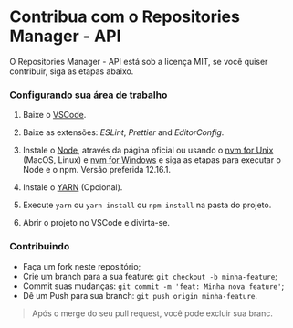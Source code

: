 # Contribua com o Repositories Manager - API

O Repositories Manager - API está sob a licença MIT, se você quiser contribuir, siga as etapas abaixo.

### Configurando sua área de trabalho

1. Baixe o [VSCode](https://code.visualstudio.com/).
2. Baixe as extensões: _ESLint_, _Prettier_ and _EditorConfig_.
3. Instale o [Node](https://nodejs.org/en/), através da página oficial  ou usando o [nvm for Unix](https://github.com/nvm-sh/nvm) (MacOS, Linux) e [nvm for Windows](https://github.com/coreybutler/nvm-windows)
e siga as etapas para executar o Node e o npm. Versão preferida 12.16.1.
4. Instale o [YARN](https://classic.yarnpkg.com/pt-BR/docs/install) (Opcional).
5. Execute `yarn` ou `yarn install` ou `npm install` na pasta do projeto.

6. Abrir o projeto no VSCode e divirta-se.

### Contribuindo

- Faça um fork neste repositório;
- Crie um branch para a sua feature: `git checkout -b minha-feature`;
- Commit suas mudanças: `git commit -m 'feat: Minha nova feature'`;
- Dê um Push para sua branch: `git push origin minha-feature`.

> Após o merge do seu pull request, você pode excluir sua branc.
